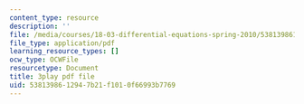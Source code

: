 ```yaml
---
content_type: resource
description: ''
file: /media/courses/18-03-differential-equations-spring-2010/5381398612947b21f1010f66993b7769_SioXozu-Loo.pdf
file_type: application/pdf
learning_resource_types: []
ocw_type: OCWFile
resourcetype: Document
title: 3play pdf file
uid: 53813986-1294-7b21-f101-0f66993b7769
---
```

